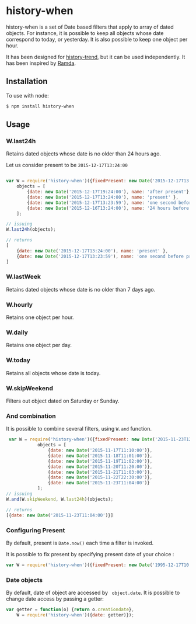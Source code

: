 history-when
===============
history-when is a set of Date based filters that apply to array of dated objects. For instance, it is possible to keep all objects whose date correspond to today, or yesterday. It is also possible to keep one object per hour.

It has been designed for [history-trend](https://github.com/Jean-Baptiste-Garcia/history-trend), but it can be used independently. It has been inspired by [Ramda](https://github.com/ramda/ramda).

Installation
------------

To use with node:

```bash
$ npm install history-when
```

Usage
-----
### W.last24h
Retains dated objects whose date is no older than 24 hours ago.

Let us consider present to be ```2015-12-17T13:24:00```
```javascript

var W = require('history-when')({fixedPresent: new Date('2015-12-17T13:24:00')}),
    objects = [
        {date: new Date('2015-12-17T19:24:00'), name: 'after present'},
        {date: new Date('2015-12-17T13:24:00'), name: 'present' },
        {date: new Date('2015-12-17T13:23:59'), name: 'one second before present'},
        {date: new Date('2015-12-16T13:24:00'), name: '24 hours before present'}
    ];

// issuing
W.last24h(objects);

// returns
[
    {date: new Date('2015-12-17T13:24:00'), name: 'present' },
    {date: new Date('2015-12-17T13:23:59'), name: 'one second before present'}
]

```
### W.lastWeek
Retains dated objects whose date is no older than 7 days ago.

### W.hourly
Retains one object per hour.

### W.daily
Retains one object per day.

### W.today
Retains all objects whose date is today.

### W.skipWeekend
Filters out object dated on Saturday or Sunday.

### And combination
It is possible to combine several filters, using ```W.and``` function.

```javascript
 var W = require('history-when')({fixedPresent: new Date('2015-11-23T12:04:00')}),
            objects = [
                {date: new Date('2015-11-17T11:10:00')},
                {date: new Date('2015-11-18T11:01:00')},
                {date: new Date('2015-11-19T11:02:00')},
                {date: new Date('2015-11-20T11:20:00')},
                {date: new Date('2015-11-21T11:03:00')},
                {date: new Date('2015-11-22T22:30:00')},
                {date: new Date('2015-11-23T11:04:00')}
            ];
// issuing
W.and(W.skipWeekend, W.last24h)(objects);

// returns
[{date: new Date('2015-11-23T11:04:00')}]
```
### Configuring Present
By default, present is ```Date.now()``` each time a filter is invoked.

It is possible to fix present by specifying present date of your choice :

```javascript
var W = require('history-when')({fixedPresent: new Date('1995-12-17T10:24:00')});
```

### Date objects
By default, date of object are accessed by ``` object.date```.
It is possible to change date access by passing a getter:

```javascript
var getter = function(o) {return o.creationdate},
    W = require('history-when')({date: getter)});
```